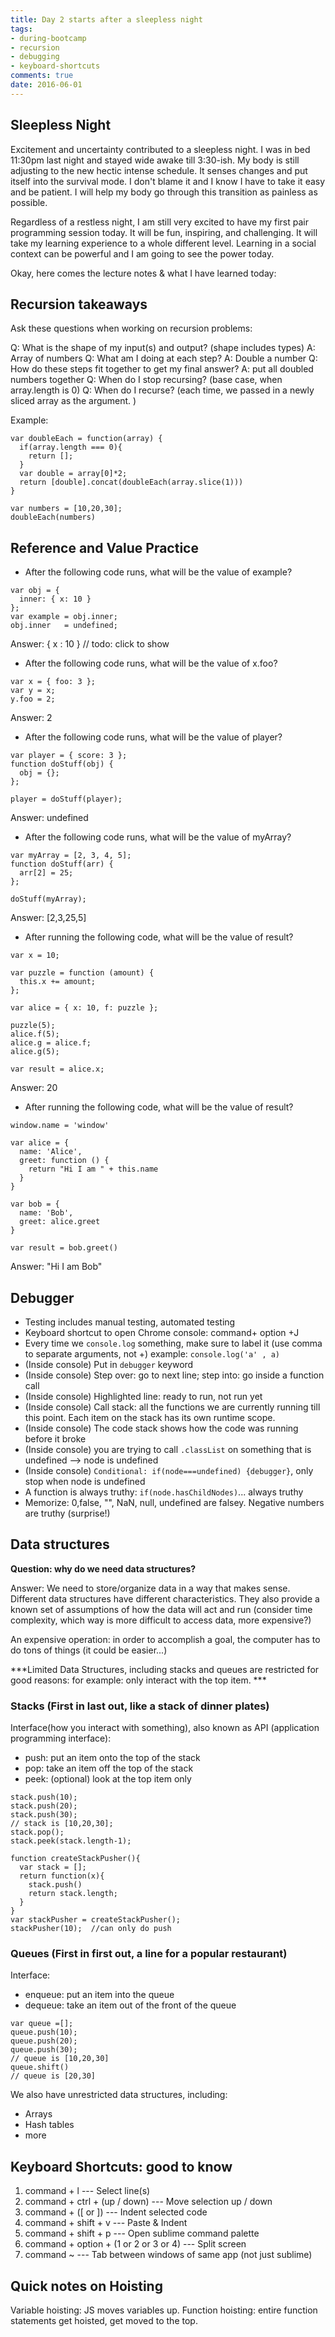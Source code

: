```yaml
---
title: Day 2 starts after a sleepless night
tags: 
- during-bootcamp
- recursion
- debugging
- keyboard-shortcuts
comments: true
date: 2016-06-01
---
```


Sleepless Night
---------------

Excitement and uncertainty contributed to a sleepless night. I was in bed 11:30pm last night and stayed wide awake till 3:30-ish. My body is still adjusting to the new hectic intense schedule. It senses changes and put itself into the survival mode.  I don't blame it and I know I have to take it easy and be patient. I will help my body go through this transition as painless as possible. 

Regardless of a restless night, I am still very excited to have my first pair programming session today. It will be fun, inspiring, and challenging. It will take my learning experience to a whole different level. Learning in a social context can be powerful and I am going to see the power today.  

Okay, here comes the lecture notes & what I have learned today:


Recursion takeaways
-------------------

Ask these questions when working on recursion problems: 

Q: What is the shape of my input(s) and output? (shape includes types) A: Array of numbers
Q: What am I doing at each step?  A: Double a number
Q: How do these steps fit together to get my final answer? A: put all doubled numbers together
Q: When do I stop recursing? (base case, when array.length is 0)
Q: When do I recurse? (each time, we passed in a newly sliced array as the argument. )

Example: 
```
var doubleEach = function(array) {
  if(array.length === 0){
    return [];
  }
  var double = array[0]*2;
  return [double].concat(doubleEach(array.slice(1)))
}

var numbers = [10,20,30];
doubleEach(numbers)
```



Reference and Value Practice
----------------------------

* After the following code runs, what will be the value of example?

```
var obj = { 
  inner: { x: 10 } 
};
var example = obj.inner;
obj.inner   = undefined;

```
Answer: { x : 10 } // todo: click to show

* After the following code runs, what will be the value of x.foo?

```
var x = { foo: 3 };
var y = x;
y.foo = 2;

```
Answer: 2


* After the following code runs, what will be the value of player?

```
var player = { score: 3 };
function doStuff(obj) {
  obj = {};
};

player = doStuff(player);

```
Answer: undefined


* After the following code runs, what will be the value of myArray?

```
var myArray = [2, 3, 4, 5];
function doStuff(arr) {
  arr[2] = 25;
};

doStuff(myArray);

```
Answer: [2,3,25,5]


* After running the following code, what will be the value of result?

```
var x = 10;

var puzzle = function (amount) {
  this.x += amount;
};

var alice = { x: 10, f: puzzle };

puzzle(5);
alice.f(5);
alice.g = alice.f;
alice.g(5);

var result = alice.x;

```
Answer: 20

* After running the following code, what will be the value of result?

```
window.name = 'window'

var alice = {
  name: 'Alice',
  greet: function () {
    return "Hi I am " + this.name
  }
}

var bob = {
  name: 'Bob',
  greet: alice.greet
}

var result = bob.greet()

```
Answer: "Hi I am Bob"



 Debugger 
---------------------

* Testing includes manual testing, automated testing
* Keyboard shortcut to open Chrome console: command+ option +J
* Every time we `console.log` something, make sure to label it
(use comma to separate arguments, not +)
example: `console.log('a' , a)`
* (Inside console) Put in `debugger` keyword
* (Inside console) Step over: go to next line; step into: go inside a function call
* (Inside console) Highlighted line: ready to run, not run yet
* (Inside console) Call stack: all the functions we are currently running till this point. Each item on the stack has its own runtime scope.
* (Inside console) The code stack shows how the code was running before it broke
* (Inside console) you are trying to call `.classList` on something that is undefined --> node is undefined
* (Inside console) `Conditional: if(node===undefined) {debugger}`, only stop when node is undefined
* A function is always truthy: `if(node.hasChildNodes)`... always truthy 
* Memorize: 0,false, "", NaN, null, undefined are falsey. Negative numbers are truthy (surprise!)


Data structures
---------------------

**Question: why do we need data structures?**

Answer: We need to store/organize data in a way that makes sense. Different data structures have different characteristics. They also provide a known set of assumptions of how the data will act and run (consider time complexity, which way is more difficult to access data, more expensive?)  

An expensive operation: in order to accomplish a goal, the computer has to do tons of things (it could be easier...)

***Limited Data Structures, including stacks and queues are restricted for good reasons: for example: only interact with the top item. ***

### Stacks (First in last out, like a stack of dinner plates)

Interface(how you interact with something), also known as API (application programming interface):

- push: put an item onto the top of the stack
- pop: take an item off the top of the stack
- peek: (optional) look at the top item only

```
stack.push(10);
stack.push(20);
stack.push(30);
// stack is [10,20,30];
stack.pop();
stack.peek(stack.length-1);
```

```
function createStackPusher(){
  var stack = [];
  return function(x){
    stack.push()
    return stack.length;
  }
}
var stackPusher = createStackPusher();
stackPusher(10);  //can only do push 
```

### Queues (First in first out, a line for a popular restaurant)

Interface:
- enqueue: put an item into the queue
- dequeue: take an item out of the front of the queue

```
var queue =[];
queue.push(10);
queue.push(20);
queue.push(30);
// queue is [10,20,30]
queue.shift()
// queue is [20,30]
```

We also have unrestricted data structures, including: 
* Arrays
* Hash tables
* more

Keyboard Shortcuts: good to know
---------------------

1. command + l --- Select line(s)
2. command + ctrl + (up / down) --- Move selection up / down
3. command + ([ or ]) --- Indent selected code
4. command + shift + v --- Paste & Indent
5. command + shift + p --- Open sublime command palette
6. command + option + (1 or 2 or 3 or 4) --- Split screen
7. command ~  --- Tab between windows of same app (not just sublime)


Quick notes on Hoisting
---------------------

Variable hoisting: JS moves variables up. 
Function hoisting: entire function statements get hoisted, get moved to the top.



